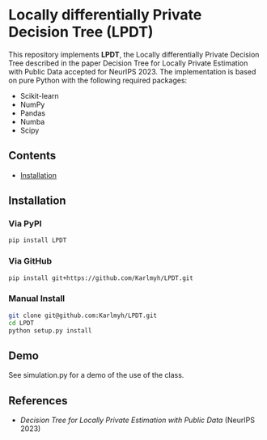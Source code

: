 # Locally differentially Private Decision Tree (LPDT)

This repository implements **LPDT**, the Locally differentially Private Decision Tree described in the paper Decision Tree for Locally Private Estimation with Public Data accepted for NeurIPS 2023.
The implementation is based on pure Python with the following required packages:

- Scikit-learn
- NumPy
- Pandas
- Numba
- Scipy

## Contents

- [Installation](#Installation)


## Installation

### Via PyPI

```bash
pip install LPDT
```

### Via GitHub

```bash
pip install git+https://github.com/Karlmyh/LPDT.git
```


### Manual Install
  > 
```bash
git clone git@github.com:Karlmyh/LPDT.git
cd LPDT 
python setup.py install
```

## Demo
See simulation.py for a demo of the use of the class.



## References

- *Decision Tree for Locally Private Estimation with Public Data* (NeurIPS 2023)
